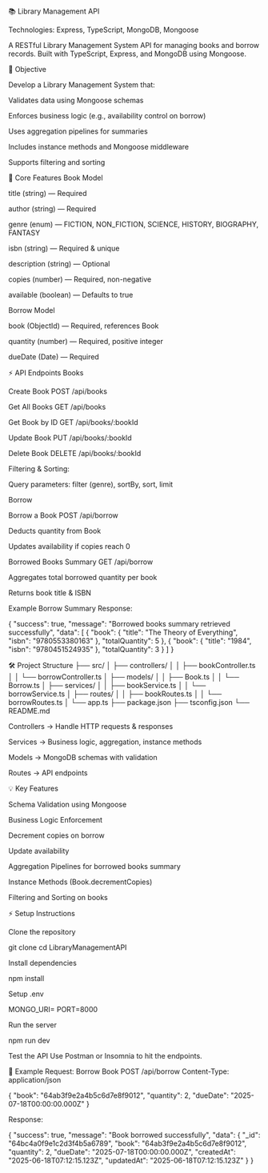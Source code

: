 📚 Library Management API

Technologies: Express, TypeScript, MongoDB, Mongoose

A RESTful Library Management System API for managing books and borrow records. Built with TypeScript, Express, and MongoDB using Mongoose.

🎯 Objective

Develop a Library Management System that:

Validates data using Mongoose schemas

Enforces business logic (e.g., availability control on borrow)

Uses aggregation pipelines for summaries

Includes instance methods and Mongoose middleware

Supports filtering and sorting

🔧 Core Features
Book Model

title (string) — Required

author (string) — Required

genre (enum) — FICTION, NON_FICTION, SCIENCE, HISTORY, BIOGRAPHY, FANTASY

isbn (string) — Required & unique

description (string) — Optional

copies (number) — Required, non-negative

available (boolean) — Defaults to true

Borrow Model

book (ObjectId) — Required, references Book

quantity (number) — Required, positive integer

dueDate (Date) — Required

⚡ API Endpoints
Books

Create Book POST /api/books

Get All Books GET /api/books

Get Book by ID GET /api/books/:bookId

Update Book PUT /api/books/:bookId

Delete Book DELETE /api/books/:bookId

Filtering & Sorting:

Query parameters: filter (genre), sortBy, sort, limit

Borrow

Borrow a Book POST /api/borrow

Deducts quantity from Book

Updates availability if copies reach 0

Borrowed Books Summary GET /api/borrow

Aggregates total borrowed quantity per book

Returns book title & ISBN

Example Borrow Summary Response:

{
  "success": true,
  "message": "Borrowed books summary retrieved successfully",
  "data": [
    {
      "book": {
        "title": "The Theory of Everything",
        "isbn": "9780553380163"
      },
      "totalQuantity": 5
    },
    {
      "book": {
        "title": "1984",
        "isbn": "9780451524935"
      },
      "totalQuantity": 3
    }
  ]
}

🛠 Project Structure
├── src/
│   ├── controllers/
│   │   ├── bookController.ts
│   │   └── borrowController.ts
│   ├── models/
│   │   ├── Book.ts
│   │   └── Borrow.ts
│   ├── services/
│   │   ├── bookService.ts
│   │   └── borrowService.ts
│   ├── routes/
│   │   ├── bookRoutes.ts
│   │   └── borrowRoutes.ts
│   └── app.ts
├── package.json
├── tsconfig.json
└── README.md


Controllers → Handle HTTP requests & responses

Services → Business logic, aggregation, instance methods

Models → MongoDB schemas with validation

Routes → API endpoints

💡 Key Features

Schema Validation using Mongoose

Business Logic Enforcement

Decrement copies on borrow

Update availability

Aggregation Pipelines for borrowed books summary

Instance Methods (Book.decrementCopies)

Filtering and Sorting on books

⚡ Setup Instructions

Clone the repository

git clone <repository-url>
cd LibraryManagementAPI


Install dependencies

npm install


Setup .env

MONGO_URI=<your-mongodb-uri>
PORT=8000


Run the server

npm run dev


Test the API
Use Postman or Insomnia to hit the endpoints.

📝 Example Request: Borrow Book
POST /api/borrow
Content-Type: application/json

{
  "book": "64ab3f9e2a4b5c6d7e8f9012",
  "quantity": 2,
  "dueDate": "2025-07-18T00:00:00.000Z"
}


Response:

{
  "success": true,
  "message": "Book borrowed successfully",
  "data": {
    "_id": "64bc4a0f9e1c2d3f4b5a6789",
    "book": "64ab3f9e2a4b5c6d7e8f9012",
    "quantity": 2,
    "dueDate": "2025-07-18T00:00:00.000Z",
    "createdAt": "2025-06-18T07:12:15.123Z",
    "updatedAt": "2025-06-18T07:12:15.123Z"
  }
}